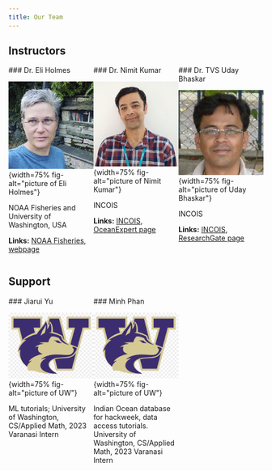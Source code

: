 ```yaml
---
title: Our Team
---
```


<style>
/* container */
.columns-3 {
    width: 100%;
    display:flex;
}
/* columns */
.columns-3 > * {
    width: calc(100% / 3);
}
/* Optional */
.bg-red {
  background-color: red;
}
.bg-pink {
    background-color: pink;
}
.bg-orange {
    background-color: orange;
}
</style>

## Instructors

<div class="columns-3">

<div>
### Dr. Eli Holmes

![](assets/images/Eli.png){width=75% fig-alt="picture of Eli Holmes"}

NOAA Fisheries and University of Washington, USA

**Links:** [NOAA Fisheries](fisheries.noaa.gov), [webpage](https://eeholmes.github.io/)
</div>

<div>
### Dr. Nimit Kumar

![](assets/images/nimit.png){width=75% fig-alt="picture of Nimit Kumar"}

INCOIS

**Links:** [INCOIS](https://incois.gov.in/), [OceanExpert page](https://oceanexpert.org/expert/Nimit)
</div>

<div>
### Dr. TVS Uday Bhaskar

![](assets/images/Uday.jpeg){width=75% fig-alt="picture of Uday Bhaskar"}

INCOIS

**Links:** [INCOIS](https://incois.gov.in/), [ResearchGate page](https://www.researchgate.net/profile/Tvs-Udaya-Bhaskar)
</div>

</div>

## Support

<div class="columns-3">

<div>
### Jiarui Yu

![](assets/images/uw-logo.png){width=75% fig-alt="picture of UW"}

ML tutorials; University of Washington, CS/Applied Math, 2023 Varanasi Intern

</div>

<div>
### Minh Phan

![](assets/images/uw-logo.png){width=75% fig-alt="picture of UW"}

Indian Ocean database for hackweek, data access tutorials. University of Washington, CS/Applied Math, 2023 Varanasi Intern
</div>

</div>



